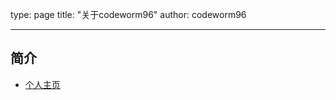 type: page
title: "关于codeworm96"
author: codeworm96

---

## 简介

- [个人主页](https://codeworm96.github.io/)
